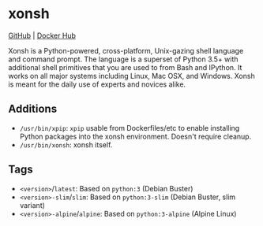 # xonsh

[GitHub](https://github.com/xonsh/container) | [Docker Hub](https://hub.docker.com/r/xonsh/xonsh)

Xonsh is a Python-powered, cross-platform, Unix-gazing shell language and command prompt. The language is a superset of Python 3.5+ with additional shell primitives that you are used to from Bash and IPython. It works on all major systems including Linux, Mac OSX, and Windows. Xonsh is meant for the daily use of experts and novices alike.

## Additions

* `/usr/bin/xpip`: `xpip` usable from Dockerfiles/etc to enable installing
  Python packages into the xonsh environment. Doesn't require cleanup.
* `/usr/bin/xonsh`: xonsh itself.

## Tags

* `<version>`/`latest`: Based on `python:3` (Debian Buster)
* `<version>-slim`/`slim`: Based on `python:3-slim` (Debian Buster, slim variant)
* `<version>-alpine`/`alpine`: Based on `python:3-alpine` (Alpine Linux)
